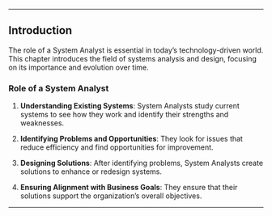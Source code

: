 
---

## Introduction

The role of a System Analyst is essential in today’s technology-driven world. This chapter introduces the field of systems analysis and design, focusing on its importance and evolution over time.

### Role of a System Analyst

1. **Understanding Existing Systems**: System Analysts study current systems to see how they work and identify their strengths and weaknesses.

2. **Identifying Problems and Opportunities**: They look for issues that reduce efficiency and find opportunities for improvement.

3. **Designing Solutions**: After identifying problems, System Analysts create solutions to enhance or redesign systems.

4. **Ensuring Alignment with Business Goals**: They ensure that their solutions support the organization’s overall objectives.
---

